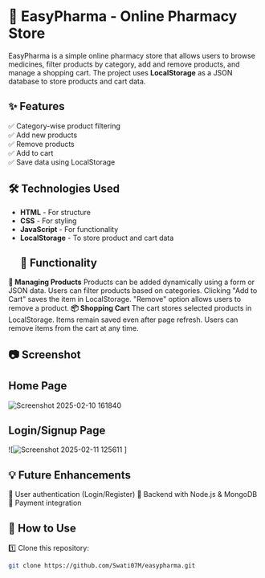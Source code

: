 # 🏥 EasyPharma - Online Pharmacy Store  

EasyPharma is a simple online pharmacy store that allows users to browse medicines, filter products by category, add and remove products, and manage a shopping cart. The project uses **LocalStorage** as a JSON database to store products and cart data.

## ✨ Features  
✅ Category-wise product filtering  
✅ Add new products  
✅ Remove products  
✅ Add to cart  
✅ Save data using LocalStorage  

## 🛠️ Technologies Used  
- **HTML** - For structure  
- **CSS** - For styling  
- **JavaScript** - For functionality  
- **LocalStorage** - To store product and cart data
  ## 📌 Functionality
**🛒 Managing Products**
Products can be added dynamically using a form or JSON data.
Users can filter products based on categories.
Clicking "Add to Cart" saves the item in LocalStorage.
"Remove" option allows users to remove a product.
**📦 Shopping Cart**
The cart stores selected products in LocalStorage.
Items remain saved even after page refresh.
Users can remove items from the cart at any time.
## 📷 Screenshot
## Home Page 

![Screenshot 2025-02-10 161840](https://github.com/user-attachments/assets/4ba5de22-414e-41ae-a009-9de2db8d0cbf)

## Login/Signup Page 
![![Screenshot 2025-02-11 125611](https://github.com/user-attachments/assets/97ecea91-ec69-41c2-94eb-e56f7d7c4925)
]


## 💡 Future Enhancements
🔹 User authentication (Login/Register)
🔹 Backend with Node.js & MongoDB
🔹 Payment integration


## 🚀 How to Use  

1️⃣ Clone this repository:  
```bash
git clone https://github.com/Swati07M/easypharma.git


